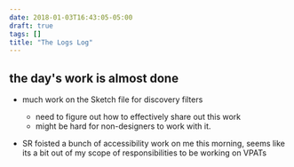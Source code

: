```yaml
---
date: 2018-01-03T16:43:05-05:00
draft: true
tags: []
title: "The Logs Log"
---
```

## the day's work is almost done

* much work on the Sketch file for discovery filters
    * need to figure out how to effectively share out this work
    * might be hard for non-designers to work with it.

* SR foisted a bunch of accessibility work on me this morning, seems like its a bit out of my scope of responsibilities to be working on VPATs
